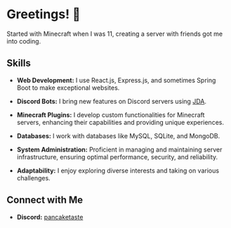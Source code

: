 # Greetings! 👋

Started with Minecraft when I was 11, creating a server with friends got me into coding.

## Skills

- **Web Development:** I use React.js, Express.js, and sometimes Spring Boot to make exceptional websites.

- **Discord Bots:** I bring new features on Discord servers using [JDA](https://github.com/discord-jda/JDA).

- **Minecraft Plugins:** I develop custom functionalities for Minecraft servers, enhancing their capabilities and providing unique experiences.

- **Databases:** I work with databases like MySQL, SQLite, and MongoDB.

- **System Administration:** Proficient in managing and maintaining server infrastructure, ensuring optimal performance, security, and reliability.

- **Adaptability:** I enjoy exploring diverse interests and taking on various challenges.

## Connect with Me

- **Discord:** [pancaketaste](https://discord.com/users/385496534051061763)
